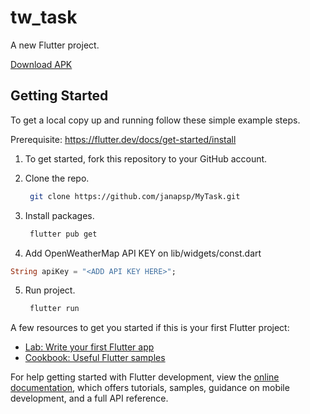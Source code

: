 # tw_task

A new Flutter project.

[Download APK](https://github.com/1hanzla100/flutter-weather/releases)

## Getting Started

To get a local copy up and running follow these simple example steps.

Prerequisite: https://flutter.dev/docs/get-started/install

1. To get started, fork this repository to your GitHub account.

2. Clone the repo.
    ```sh
     git clone https://github.com/janapsp/MyTask.git
    ```
3. Install packages.
    ```sh
     flutter pub get
    ```
4. Add OpenWeatherMap API KEY on lib/widgets/const.dart
  ```dart
  String apiKey = "<ADD API KEY HERE>";
  ```

5. Run project.
    ```sh
     flutter run
    ```

A few resources to get you started if this is your first Flutter project:

- [Lab: Write your first Flutter app](https://docs.flutter.dev/get-started/codelab)
- [Cookbook: Useful Flutter samples](https://docs.flutter.dev/cookbook)

For help getting started with Flutter development, view the
[online documentation](https://docs.flutter.dev/), which offers tutorials,
samples, guidance on mobile development, and a full API reference.
